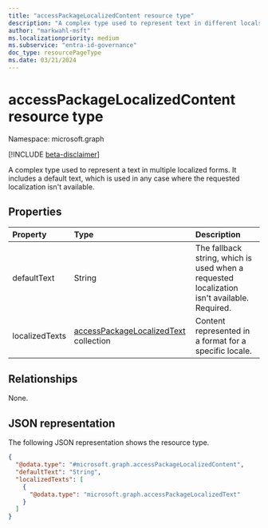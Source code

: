 ```yaml
---
title: "accessPackageLocalizedContent resource type"
description: "A complex type used to represent text in different locals, along with a default text.*"
author: "markwahl-msft"
ms.localizationpriority: medium
ms.subservice: "entra-id-governance"
doc_type: resourcePageType
ms.date: 03/21/2024
---
```


# accessPackageLocalizedContent resource type

Namespace: microsoft.graph

[!INCLUDE [beta-disclaimer](../../includes/beta-disclaimer.md)]

A complex type used to represent a text in multiple localized forms. It includes a default text, which is used in any case where the requested localization isn't available.

## Properties
|Property|Type|Description|
|:---|:---|:---|
|defaultText|String|The fallback string, which is used when a requested localization isn't available. Required. |
|localizedTexts|[accessPackageLocalizedText](../resources/accesspackagelocalizedtext.md) collection|Content represented in a format for a specific locale. |

## Relationships
None.

## JSON representation
The following JSON representation shows the resource type.
<!-- {
  "blockType": "resource",
  "@odata.type": "microsoft.graph.accessPackageLocalizedContent"
}
-->
``` json
{
  "@odata.type": "#microsoft.graph.accessPackageLocalizedContent",
  "defaultText": "String",
  "localizedTexts": [
    {
      "@odata.type": "microsoft.graph.accessPackageLocalizedText"
    }
  ]
}
```
